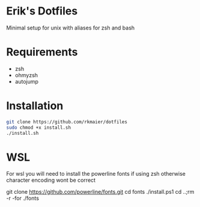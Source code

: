 # Erik's Dotfiles
Minimal setup for unix with aliases for zsh and bash 

# Requirements 
 - zsh
 - ohmyzsh 
 - autojump 

# Installation

```bash
git clone https://github.com/rkmaier/dotfiles
sudo chmod +x install.sh 
./install.sh
```

# WSL 

For wsl you will need to install the powerline fonts if using zsh otherwise character encoding wont be correct

git clone https://github.com/powerline/fonts.git
cd fonts
./install.ps1
cd ..;rm -r -for ./fonts